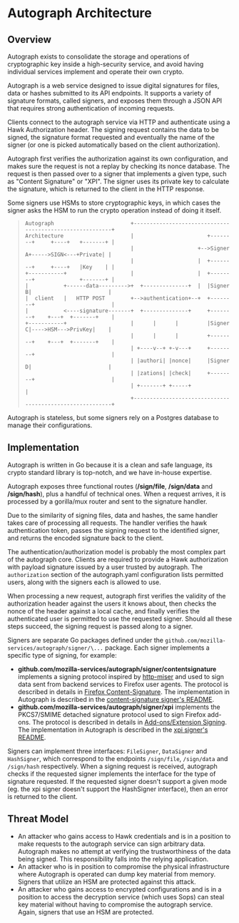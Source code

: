 # Autograph Architecture

## Overview

Autograph exists to consolidate the storage and operations of
cryptographic key inside a high-security service, and avoid having
individual services implement and operate their own crypto.

Autograph is a web service designed to issue digital signatures for
files, data or hashes submitted to its API endpoints. It supports a
variety of signature formats, called signers, and exposes them through a
JSON API that requires strong authentication of incoming requests.

Clients connect to the autograph service via HTTP and authenticate using
a Hawk Authorization header. The signing request contains the data to be
signed, the signature format requested and eventually the name of the
signer (or one is picked automatically based on the client
authorization).

Autograph first verifies the authorization against its own
configuration, and makes sure the request is not a replay by checking
its nonce database. The request is then passed over to a signer that
implements a given type, such as \"Content Signature\" or \"XPI\". The
signer uses its private key to calculate the signature, which is
returned to the client in the HTTP response.

Some signers use HSMs to store cryptographic keys, in which cases the
signer asks the HSM to run the crypto operation instead of doing it
itself.

>     Autograph                        +---------------------------------------------------------+
>     Architecture                     |                       +--------+     +----+   +-------+ |
>                                      |                    +-->Signer A+----->SIGN<---+Private| |
>                                      |                    |  +--------+     +----+   |Key    | |
>     +-----------+                    |                    |  +--------+              +-------+ |
>     |           +------data--------->+  +--------------+  |  |Signer B|                        |
>     |  client   |   HTTP POST        +-->authentication+--+  +--------+                        |
>     |           <----signature-------+  +--------------+     +--------+    +---+  +-------+    |
>     +-----------+                    |      |      |         |Signer C|---->HSM--->PrivKey|    |
>                                      |      |      |         +--------+    +---+  +-------+    |
>                                      | +----v--+ +-v---+     +--------+                        |
>                                      | |authori| |nonce|     |Signer D|                        |
>                                      | |zations| |check|     +--------+                        |
>                                      | +-------+ +-----+                                       |
>                                      +---------------------------------------------------------+

Autograph is stateless, but some signers rely on a Postgres database to
manage their configurations.

## Implementation

Autograph is written in Go because it is a clean and safe language, its
crypto standard library is top-notch, and we have in-house expertise.

Autograph exposes three functional routes (**/sign/file**,
**/sign/data** and **/sign/hash**), plus a handful of technical ones.
When a request arrives, it is processed by a gorilla/mux router and sent
to the signature handler.

Due to the similarity of signing files, data and hashes, the same
handler takes care of processing all requests. The handler verifies the
hawk authentication token, passes the signing request to the identified
signer, and returns the encoded signature back to the client.

The authentication/authorization model is probably the most complex part
of the autograph core. Clients are required to provide a Hawk
authorization with payload signature issued by a user trusted by
autograph. The `authorization` section of the autograph.yaml
configuration lists permitted users, along with the signers each is
allowed to use.

When processing a new request, autograph first verifies the validity of
the authorization header against the users it knows about, then checks
the nonce of the header against a local cache, and finally verifies the
authenticated user is permitted to use the requested signer. Should all
these steps succeed, the signing request is passed along to a signer.

Signers are separate Go packages defined under the
`github.com/mozilla-services/autograph/signer/\...` package.
Each signer implements a specific type of signing, for example:

-   **github.com/mozilla-services/autograph/signer/contentsignature**
    implements a signing protocol inspired by
    [http-miser](https://github.com/martinthomson/http-miser) and used
    to sign data sent from backend services to Firefox user agents. The
    protocol is described in details in [Firefox
    Content-Signature](http://wiki.mozilla.org/Security/Content-Signature).
    The implementation in Autograph is described in the
    [content-signature signer\'s
    README](https://github.com/mozilla-services/autograph/blob/main/signer/contentsignature/README.md).
-   **github.com/mozilla-services/autograph/signer/xpi** implements the
    PKCS7/SMIME detached signature protocol used to sign Firefox
    add-ons. The protocol is described in details in [Add-ons/Extension
    Signing](https://wiki.mozilla.org/Add-ons/Extension_Signing). The
    implementation in Autograph is described in the [xpi signer\'s
    README](https://github.com/mozilla-services/autograph/blob/main/signer/xpi/README.md).

Signers can implement three interfaces: `FileSigner`,
`DataSigner` and `HashSigner`, which correspond
to the endpoints `/sign/file`, `/sign/data` and
`/sign/hash` respectively. When a signing request is
received, autograph checks if the requested signer implements the
interface for the type of signature requested. If the requested signer
doesn\'t support a given mode (eg. the xpi signer doesn\'t support the
HashSigner interface), then an error is returned to the client.

## Threat Model

-   An attacker who gains access to Hawk credentials and is in a
    position to make requests to the autograph service can sign
    arbitrary data. Autograph makes no attempt at verifying the
    trustworthiness of the data being signed. This responsibility falls
    into the relying application.
-   An attacker who is in position to compromise the physical
    infrastructure where Autograph is operated can dump key material
    from memory. Signers that utilize an HSM are protected against this
    attack.
-   An attacker who gains access to encrypted configurations and is in a
    position to access the decryption service (which uses Sops) can
    steal key material without having to compromise the autograph
    service. Again, signers that use an HSM are protected.
